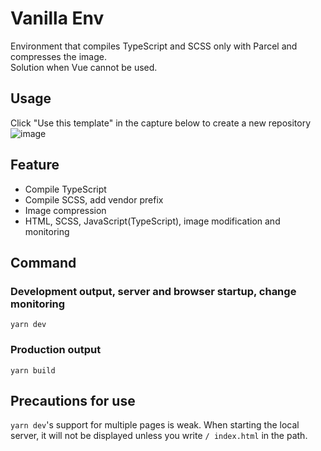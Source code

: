 # Vanilla Env
Environment that compiles TypeScript and SCSS only with Parcel and compresses the image.  
Solution when Vue cannot be used.

## Usage
Click "Use this template" in the capture below to create a new repository
![image](https://user-images.githubusercontent.com/16016681/77091623-2b049200-6a4c-11ea-99f7-d22fd408989c.png)

## Feature
- Compile TypeScript
- Compile SCSS, add vendor prefix
- Image compression
- HTML, SCSS, JavaScript(TypeScript), image modification and monitoring

## Command
### Development output, server and browser startup, change monitoring
```
yarn dev
```

### Production output
```
yarn build
```

## Precautions for use
`yarn dev`'s support for multiple pages is weak.
When starting the local server, it will not be displayed unless you write `/ index.html` in the path.